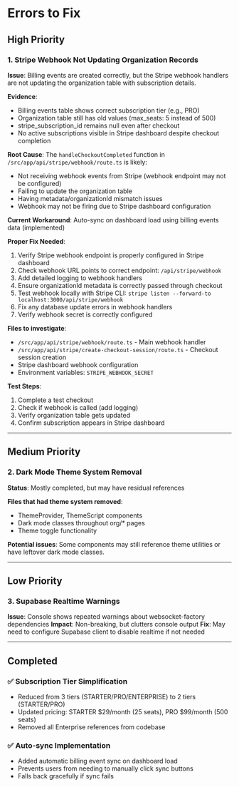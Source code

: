 # Errors to Fix

## High Priority

### 1. Stripe Webhook Not Updating Organization Records
**Issue**: Billing events are created correctly, but the Stripe webhook handlers are not updating the organization table with subscription details.

**Evidence**: 
- Billing events table shows correct subscription tier (e.g., PRO)
- Organization table still has old values (max_seats: 5 instead of 500)
- stripe_subscription_id remains null even after checkout
- No active subscriptions visible in Stripe dashboard despite checkout completion

**Root Cause**: The `handleCheckoutCompleted` function in `/src/app/api/stripe/webhook/route.ts` is likely:
- Not receiving webhook events from Stripe (webhook endpoint may not be configured)
- Failing to update the organization table
- Having metadata/organizationId mismatch issues
- Webhook may not be firing due to Stripe dashboard configuration

**Current Workaround**: Auto-sync on dashboard load using billing events data (implemented)

**Proper Fix Needed**:
1. Verify Stripe webhook endpoint is properly configured in Stripe dashboard
2. Check webhook URL points to correct endpoint: `/api/stripe/webhook`
3. Add detailed logging to webhook handlers
4. Ensure organizationId metadata is correctly passed through checkout
5. Test webhook locally with Stripe CLI: `stripe listen --forward-to localhost:3000/api/stripe/webhook`
6. Fix any database update errors in webhook handlers
7. Verify webhook secret is correctly configured

**Files to investigate**:
- `/src/app/api/stripe/webhook/route.ts` - Main webhook handler
- `/src/app/api/stripe/create-checkout-session/route.ts` - Checkout session creation
- Stripe dashboard webhook configuration
- Environment variables: `STRIPE_WEBHOOK_SECRET`

**Test Steps**:
1. Complete a test checkout
2. Check if webhook is called (add logging)
3. Verify organization table gets updated
4. Confirm subscription appears in Stripe dashboard

---

## Medium Priority

### 2. Dark Mode Theme System Removal
**Status**: Mostly completed, but may have residual references

**Files that had theme system removed**:
- ThemeProvider, ThemeScript components
- Dark mode classes throughout org/* pages
- Theme toggle functionality

**Potential issues**: Some components may still reference theme utilities or have leftover dark mode classes.

---

## Low Priority

### 3. Supabase Realtime Warnings
**Issue**: Console shows repeated warnings about websocket-factory dependencies
**Impact**: Non-breaking, but clutters console output
**Fix**: May need to configure Supabase client to disable realtime if not needed

---

## Completed

### ✅ Subscription Tier Simplification
- Reduced from 3 tiers (STARTER/PRO/ENTERPRISE) to 2 tiers (STARTER/PRO)
- Updated pricing: STARTER $29/month (25 seats), PRO $99/month (500 seats)
- Removed all Enterprise references from codebase

### ✅ Auto-sync Implementation
- Added automatic billing event sync on dashboard load
- Prevents users from needing to manually click sync buttons
- Falls back gracefully if sync fails